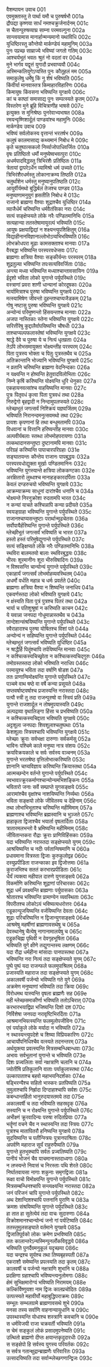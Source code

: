 वैशम्पायन उवाच	001  
एवमुक्तास्तु ते पार्था यमौ च पुरुषर्षभौ	001a  
द्रौपद्या कृष्णया सार्धं नमश्चक्रुर्जनार्दनम्	001c  
स चैतान्पुरुषव्याघ्र साम्ना परमवल्गुना	002a  
सान्त्वयामास मानार्हान्मन्यमानो यथाविधि	002c  
युधिष्ठिरस्तु कौन्तेयो मार्कण्डेयं महामुनिम्	003a  
पुनः पप्रच्छ साम्राज्ये भविष्यां जगतो गतिम्	003c  
आश्चर्यभूतं भवतः श्रुतं नो वदतां वर	004a  
मुने भार्गव यद्वृत्तं युगादौ प्रभवाप्ययौ	004c  
अस्मिन्कलियुगेऽप्यस्ति पुनः कौतूहलं मम	005a  
समाकुलेषु धर्मेषु किं नु शेषं भविष्यति	005c  
किंवीर्या मानवास्तत्र किमाहारविहारिणः	006a  
किमायुषः किंवसना भविष्यन्ति युगक्षये	006c  
कां च काष्ठां समासाद्य पुनः सम्पत्स्यते कृतम्	007a  
विस्तरेण मुने ब्रूहि विचित्राणीह भाषसे	007c  
इत्युक्तः स मुनिश्रेष्ठः पुनरेवाभ्यभाषत	008a  
रमयन्वृष्णिशार्दूलं पाण्डवांश्च महामुनिः	008c  
मार्कण्डेय उवाच	009  
भविष्यं सर्वलोकस्य वृत्तान्तं भरतर्षभ	009a  
कलुषं कालमासाद्य कथ्यमानं निबोध मे	009c  
कृते चतुष्पात्सकलो निर्व्याजोपाधिवर्जितः	010a  
वृषः प्रतिष्ठितो धर्मो मनुष्येष्वभवत्पुरा	010c  
अधर्मपादविद्धस्तु त्रिभिरंशैः प्रतिष्ठितः	011a  
त्रेतायां द्वापरेऽर्धेन व्यामिश्रो धर्म उच्यते	011c  
त्रिभिरंशैरधर्मस्तु लोकानाक्रम्य तिष्ठति	012a  
चतुर्थांशेन धर्मस्तु मनुष्यानुपतिष्ठति	012c  
आयुर्वीर्यमथो बुद्धिर्बलं तेजश्च पाण्डव	013a  
मनुष्याणामनुयुगं ह्रसतीति निबोध मे	013c  
राजानो ब्राह्मणा वैश्याः शूद्राश्चैव युधिष्ठिर	014a  
व्याजैर्धर्मं चरिष्यन्ति धर्मवैतंसिका नराः	014c  
सत्यं सङ्क्षेप्स्यते लोके नरैः पण्डितमानिभिः	015a  
सत्यहान्या ततस्तेषामायुरल्पं भविष्यति	015c  
आयुषः प्रक्षयाद्विद्यां न शक्ष्यन्त्युपशिक्षितुम्	016a  
विद्याहीनानविज्ञानाल्लोभोऽप्यभिभविष्यति	016c  
लोभक्रोधपरा मूढाः कामसक्ताश्च मानवाः	017a  
वैरबद्धा भविष्यन्ति परस्परवधेप्सवः	017c  
ब्राह्मणाः क्षत्रिया वैश्याः सङ्कीर्यन्तः परस्परम्	018a  
शूद्रतुल्या भविष्यन्ति तपःसत्यविवर्जिताः	018c  
अन्त्या मध्या भविष्यन्ति मध्याश्चान्तावसायिनः	019a  
ईदृशो भविता लोको युगान्ते पर्युपस्थिते	019c  
वस्त्राणां प्रवरा शाणी धान्यानां कोरदूषकाः	020a  
भार्यामित्राश्च पुरुषा भविष्यन्ति युगक्षये	020c  
मत्स्यामिषेण जीवन्तो दुहन्तश्चाप्यजैडकम्	021a  
गोषु नष्टासु पुरुषा भविष्यन्ति युगक्षये	021c  
अन्योन्यं परिमुष्णन्तो हिंसयन्तश्च मानवाः	022a  
अजपा नास्तिकाः स्तेना भविष्यन्ति युगक्षये	022c  
सरित्तीरेषु कुद्दालैर्वापयिष्यन्ति चौषधीः	023a  
ताश्चाप्यल्पफलास्तेषां भविष्यन्ति युगक्षये	023c  
श्राद्धे दैवे च पुरुषा ये च नित्यं धृतव्रताः	024a  
तेऽपि लोभसमायुक्ता भोक्ष्यन्तीह परस्परम्	024c  
पिता पुत्रस्य भोक्ता च पितुः पुत्रस्तथैव च	025a  
अतिक्रान्तानि भोज्यानि भविष्यन्ति युगक्षये	025c  
न व्रतानि चरिष्यन्ति ब्राह्मणा वेदनिन्दकाः	026a  
न यक्ष्यन्ति न होष्यन्ति हेतुवादविलोभिताः	026c  
निम्ने कृषिं करिष्यन्ति योक्ष्यन्ति धुरि धेनुकाः	027a  
एकहायनवत्सांश्च वाहयिष्यन्ति मानवाः	027c  
पुत्रः पितृवधं कृत्वा पिता पुत्रवधं तथा	028a  
निरुद्वेगो बृहद्वादी न निन्दामुपलप्स्यते	028c  
म्लेच्छभूतं जगत्सर्वं निश्क्रियं यज्ञवर्जितम्	029a  
भविष्यति निरानन्दमनुत्सवमथो तथा	029c  
प्रायशः कृपणानां हि तथा बन्धुमतामपि	030a  
विधवानां च वित्तानि हरिष्यन्तीह मानवाः	030c  
अल्पवीर्यबलाः स्तब्धा लोभमोहपरायणाः	031a  
तत्कथादानसन्तुष्टा दुष्टानामपि मानवाः	031c  
परिग्रहं करिष्यन्ति पापाचारपरिग्रहाः	031e  
सङ्घातयन्तः कौन्तेय राजानः पापबुद्धयः	032a  
परस्परवधोद्युक्ता मूर्खाः पण्डितमानिनः	032c  
भविष्यन्ति युगस्यान्ते क्षत्रिया लोककण्टकाः	032e  
अरक्षितारो लुब्धाश्च मानाहङ्कारदर्पिताः	033a  
केवलं दण्डरुचयो भविष्यन्ति युगक्षये	033c  
आक्रम्याक्रम्य साधूनां दारांश्चैव धनानि च	034a  
भोक्ष्यन्ते निरनुक्रोशा रुदतामपि भारत	034c  
न कन्यां याचते कश्चिन्नापि कन्या प्रदीयते	035a  
स्वयङ्ग्राहा भविष्यन्ति युगान्ते पर्युपस्थिते	035c  
राजानश्चाप्यसन्तुष्टाः परार्थान्मूढचेतसः	036a  
सर्वोपायैर्हरिष्यन्ति युगान्ते पर्युपस्थिते	036c  
म्लेच्छीभूतं जगत्सर्वं भविष्यति च भारत	037a  
हस्तो हस्तं परिमुषेद्युगान्ते पर्युपस्थिते	037c  
सत्यं सङ्क्षिप्यते लोके नरैः पण्डितमानिभिः	038a  
स्थविरा बालमतयो बालाः स्थविरबुद्धयः	038c  
भीरवः शूरमानीनः शूरा भीरुविषादिनः	039a  
न विश्वसन्ति चान्योन्यं युगान्ते पर्युपस्थिते	039c  
एकाहार्यं जगत्सर्वं लोभमोहव्यवस्थितम्	040a  
अधर्मो वर्धति महान्न च धर्मः प्रवर्तते	040c  
ब्राह्मणाः क्षत्रिया वैश्या न शिष्यन्ति जनाधिप	041a  
एकवर्णस्तदा लोको भविष्यति युगक्षये	041c  
न क्षंस्यति पिता पुत्रं पुत्रश्च पितरं तथा	042a  
भार्या च पतिशुश्रूषां न करिष्यति काचन	042c  
ये यवान्ना जनपदा गोधूमान्नास्तथैव च	043a  
तान्देशान्संश्रयिष्यन्ति युगान्ते पर्युपस्थिते	043c  
स्वैराहाराश्च पुरुषा योषितश्च विशां पते	044a  
अन्योन्यं न सहिष्यन्ति युगान्ते पर्युपस्थिते	044c  
म्लेच्छभूतं जगत्सर्वं भविष्यति युधिष्ठिर	045a  
न श्राद्धैर्हि पितॄंश्चापि तर्पयिष्यन्ति मानवाः	045c  
न कश्चित्कस्यचिच्छ्रोता न कश्चित्कस्यचिद्गुरुः	046a  
तमोग्रस्तस्तदा लोको भविष्यति नराधिप	046c  
परमायुश्च भविता तदा वर्षाणि षोडश	047a  
ततः प्राणान्विमोक्ष्यन्ति युगान्ते पर्युपस्थिते	047c  
पञ्चमे वाथ षष्ठे वा वर्षे कन्या प्रसूयते	048a  
सप्तवर्षाष्टवर्षाश्च प्रजास्यन्ति नरास्तदा	048c  
पत्यौ स्त्री तु तदा राजन्पुरुषो वा स्त्रियं प्रति	049a  
युगान्ते राजशार्दूल न तोषमुपयास्यति	049c  
अल्पद्रव्या वृथालिङ्गा हिंसा च प्रभविष्यति	050a  
न कश्चित्कस्यचिद्दाता भविष्यति युगक्षये	050c  
अट्टशूला जनपदाः शिवशूलाश्चतुष्पथाः	051a  
केशशूलाः स्त्रियश्चापि भविष्यन्ति युगक्षये	051c  
म्लेच्छाः क्रूराः सर्वभक्षा दारुणाः सर्वकर्मसु	052a  
भाविनः पश्चिमे काले मनुष्या नात्र संशयः	052c  
क्रयविक्रयकाले च सर्वः सर्वस्य वञ्चनम्	053a  
युगान्ते भरतश्रेष्ठ वृत्तिलोभात्करिष्यति	053c  
ज्ञानानि चाप्यविज्ञाय करिष्यन्ति क्रियास्तथा	054a  
आत्मच्छन्देन वर्तन्ते युगान्ते पर्युपस्थिते	054c  
स्वभावात्क्रूरकर्माणश्चान्योन्यमभिशङ्किनः	055a  
भवितारो जनाः सर्वे सम्प्राप्ते युगसङ्क्षये	055c  
आरामांश्चैव वृक्षांश्च नाशयिष्यन्ति निर्व्यथाः	056a  
भविता सङ्क्षयो लोके जीवितस्य च देहिनाम्	056c  
तथा लोभाभिभूताश्च चरिष्यन्ति महीमिमाम्	057a  
ब्राह्मणाश्च भविष्यन्ति ब्रह्मस्वानि च भुञ्जते	057c  
हाहाकृता द्विजाश्चैव भयार्ता वृषलार्दिताः	058a  
त्रातारमलभन्तो वै भ्रमिष्यन्ति महीमिमाम्	058c  
जीवितान्तकरा रौद्राः क्रूराः प्राणिविहिंसकाः	059a  
यदा भविष्यन्ति नरास्तदा सङ्क्षेप्स्यते युगम्	059c  
आश्रयिष्यन्ति च नदीः पर्वतान्विषमाणि च	060a  
प्रधावमाना वित्रस्ता द्विजाः कुरुकुलोद्वह	060c  
दस्युप्रपीडिता राजन्काका इव द्विजोत्तमाः	061a  
कुराजभिश्च सततं करभारप्रपीडिताः	061c  
धैर्यं त्यक्त्वा महीपाल दारुणे युगसङ्क्षये	062a  
विकर्माणि करिष्यन्ति शूद्राणां परिचारकाः	062c  
शूद्रा धर्मं प्रवक्ष्यन्ति ब्राह्मणाः पर्युपासकाः	063a  
श्रोतारश्च भविष्यन्ति प्रामाण्येन व्यवस्थिताः	063c  
विपरीतश्च लोकोऽयं भविष्यत्यधरोत्तरः	064a  
एडूकान्पूजयिष्यन्ति वर्जयिष्यन्ति देवताः	064c  
शूद्राः परिचरिष्यन्ति न द्विजान्युगसङ्क्षये	064e  
आश्रमेषु महर्षीणां ब्राह्मणावसथेषु च	065a  
देवस्थानेषु चैत्येषु नागानामालयेषु च	065c  
एडूकचिह्ना पृथिवी न देवगृहभूषिता	066a  
भविष्यति युगे क्षीणे तद्युगान्तस्य लक्षणम्	066c  
यदा रौद्रा धर्महीना मांसादाः पानपास्तथा	067a  
भविष्यन्ति नरा नित्यं तदा सङ्क्षेप्स्यते युगम्	067c  
पुष्पे पुष्पं यदा राजन्फले फलमुपाश्रितम्	068a  
प्रजास्यति महाराज तदा सङ्क्षेप्स्यते युगम्	068c  
अकालवर्षी पर्जन्यो भविष्यति गते युगे	069a  
अक्रमेण मनुष्याणां भविष्यति तदा क्रिया	069c  
विरोधमथ यास्यन्ति वृषला ब्राह्मणैः सह	069e  
मही म्लेच्छसमाकीर्णा भविष्यति ततोऽचिरात्	070a  
करभारभयाद्विप्रा भजिष्यन्ति दिशो दश	070c  
निर्विशेषा जनपदा नरावृष्टिभिरर्दिताः	071a  
आश्रमानभिपत्स्यन्ति फलमूलोपजीविनः	071c  
एवं पर्याकुले लोके मर्यादा न भविष्यति	072a  
न स्थास्यन्त्युपदेशे च शिष्या विप्रियकारिणः	072c  
आचार्योपनिधिश्चैव वत्स्यते तदनन्तरम्	073a  
अर्थयुक्त्या प्रवत्स्यन्ति मित्रसम्बन्धिबान्धवाः	073c  
अभावः सर्वभूतानां युगान्ते च भविष्यति	073e  
दिशः प्रज्वलिताः सर्वा नक्षत्राणि चलानि च	074a  
ज्योतींषि प्रतिकूलानि वाताः पर्याकुलास्तथा	074c  
उल्कापाताश्च बहवो महाभयनिदर्शकाः	074e  
षड्भिरन्यैश्च सहितो भास्करः प्रतपिष्यति	075a  
तुमुलाश्चापि निर्ह्रादा दिग्दाहाश्चापि सर्वशः	075c  
कबन्धान्तर्हितो भानुरुदयास्तमये तदा	075e  
अकालवर्षी च तदा भविष्यति सहस्रदृक्	076a  
सस्यानि च न रोक्ष्यन्ति युगान्ते पर्युपस्थिते	076c  
अभीक्ष्णं क्रूरवादिन्यः परुषा रुदितप्रियाः	077a  
भर्तॄणां वचने चैव न स्थास्यन्ति तदा स्त्रियः	077c  
पुत्राश्च मातापितरौ हनिष्यन्ति युगक्षये	078a  
सूदयिष्यन्ति च पतीन्स्त्रियः पुत्रानपाश्रिताः	078c  
अपर्वणि महाराज सूर्यं राहुरुपैष्यति	079a  
युगान्ते हुतभुक्चापि सर्वतः प्रज्वलिष्यति	079c  
पानीयं भोजनं चैव याचमानास्तदाध्वगाः	080a  
न लप्स्यन्ते निवासं च निरस्ताः पथि शेरते	080c  
निर्घातवायसा नागाः शकुनाः समृगद्विजाः	081a  
रूक्षा वाचो विमोक्ष्यन्ति युगान्ते पर्युपस्थिते	081c  
मित्रसम्बन्धिनश्चापि सन्त्यक्ष्यन्ति नरास्तदा	082a  
जनं परिजनं चापि युगान्ते पर्युपस्थिते	082c  
अथ देशान्दिशश्चापि पत्तनानि पुराणि च	083a  
क्रमशः संश्रयिष्यन्ति युगान्ते पर्युपस्थिते	083c  
हा तात हा सुतेत्येवं तदा वाचः सुदारुणाः	084a  
विक्रोशमानश्चान्योन्यं जनो गां पर्यटिष्यति	084c  
ततस्तुमुलसङ्घाते वर्तमाने युगक्षये	085a  
द्विजातिपूर्वको लोकः क्रमेण प्रभविष्यति	085c  
ततः कालान्तरेऽन्यस्मिन्पुनर्लोकविवृद्धये	086a  
भविष्यति पुनर्दैवमनुकूलं यदृच्छया	086c  
यदा चन्द्रश्च सूर्यश्च तथा तिष्यबृहस्पती	087a  
एकराशौ समेष्यन्ति प्रपत्स्यति तदा कृतम्	087c  
कालवर्षी च पर्जन्यो नक्षत्राणि शुभानि च	088a  
प्रदक्षिणा ग्रहाश्चापि भविष्यन्त्यनुलोमगाः	088c  
क्षेमं सुभिक्षमारोग्यं भविष्यति निरामयम्	088e  
कल्किर्विष्णुयशा नाम द्विजः कालप्रचोदितः	089a  
उत्पत्स्यते महावीर्यो महाबुद्धिपराक्रमः	089c  
सम्भूतः सम्भलग्रामे ब्राह्मणावसथे शुभे	090a  
मनसा तस्य सर्वाणि वाहनान्यायुधानि च	090c  
उपस्थास्यन्ति योधाश्च शस्त्राणि कवचानि च	090e  
स धर्मविजयी राजा चक्रवर्ती भविष्यति	091a  
स चेमं सङ्कुलं लोकं प्रसादमुपनेष्यति	091c  
उत्थितो ब्राह्मणो दीप्तः क्षयान्तकृदुदारधीः	092a  
स सङ्क्षेपो हि सर्वस्य युगस्य परिवर्तकः	092c  
स सर्वत्र गतान्क्षुद्रान्ब्राह्मणैः परिवारितः	093a  
उत्सादयिष्यति तदा सर्वान्म्लेच्छगणान्द्विजः	093c  
